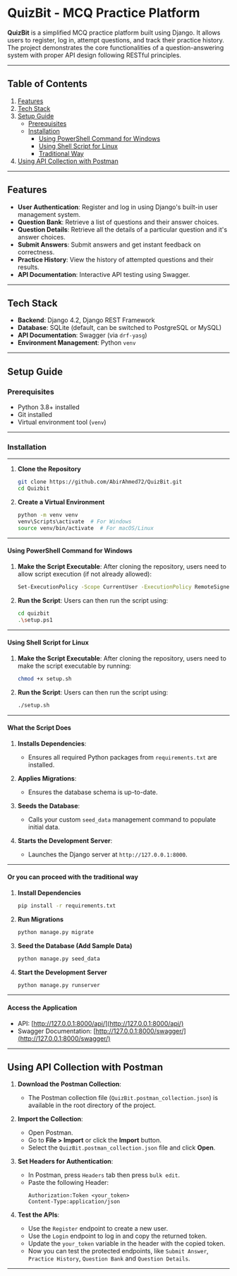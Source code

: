 # QuizBit - MCQ Practice Platform

**QuizBit** is a simplified MCQ practice platform built using Django. It allows users to register, log in, attempt questions, and track their practice history. The project demonstrates the core functionalities of a question-answering system with proper API design following RESTful principles.

---

## Table of Contents

1. [Features](#features)  
2. [Tech Stack](#tech-stack)  
3. [Setup Guide](#setup-guide)  
   - [Prerequisites](#prerequisites)  
   - [Installation](#installation)  
     - [Using PowerShell Command for Windows](#using-powershell-command-for-windows)  
     - [Using Shell Script for Linux](#using-shell-script-for-linux)  
     - [Traditional Way](#or-you-can-proceed-with-the-traditional-way)
4. [Using API Collection with Postman](#using-api-collection-with-postman)

---

## Features

- **User Authentication**: Register and log in using Django's built-in user management system.  
- **Question Bank**: Retrieve a list of questions and their answer choices.  
- **Question Details**: Retrieve all the details of a particular question and it's answer choices.  
- **Submit Answers**: Submit answers and get instant feedback on correctness.  
- **Practice History**: View the history of attempted questions and their results.  
- **API Documentation**: Interactive API testing using Swagger.

---

## Tech Stack

- **Backend**: Django 4.2, Django REST Framework  
- **Database**: SQLite (default, can be switched to PostgreSQL or MySQL)  
- **API Documentation**: Swagger (via `drf-yasg`)  
- **Environment Management**: Python `venv`

---

## Setup Guide

### Prerequisites

- Python 3.8+ installed  
- Git installed  
- Virtual environment tool (`venv`)  

---

### Installation

---

1. **Clone the Repository**  
   ```bash
   git clone https://github.com/AbirAhmed72/QuizBit.git
   cd Quizbit
   ```

2. **Create a Virtual Environment**  
   ```bash
   python -m venv venv
   venv\Scripts\activate  # For Windows
   source venv/bin/activate  # For macOS/Linux
   ```

---

#### **Using PowerShell Command for Windows**

1. **Make the Script Executable**:
    After cloning the repository, users need to allow script execution (if not already allowed):
   ```bash
   Set-ExecutionPolicy -Scope CurrentUser -ExecutionPolicy RemoteSigned
   ```

2. **Run the Script**:
   Users can then run the script using:
   ```bash
   cd quizbit
   .\setup.ps1
   ```

---

#### **Using Shell Script for Linux**

1. **Make the Script Executable**:
    After cloning the repository, users need to make the script executable by running:
   ```bash
   chmod +x setup.sh
   ```

2. **Run the Script**:
   Users can then run the script using:
   ```bash
   ./setup.sh
   ```

---

#### **What the Script Does**

1. **Installs Dependencies**:
   - Ensures all required Python packages from `requirements.txt` are installed.

2. **Applies Migrations**:
   - Ensures the database schema is up-to-date.

3. **Seeds the Database**:
   - Calls your custom `seed_data` management command to populate initial data.

4. **Starts the Development Server**:
   - Launches the Django server at `http://127.0.0.1:8000`.

---

#### **Or you can proceed with the traditional way**

1. **Install Dependencies**  
   ```bash
   pip install -r requirements.txt
   ```

2. **Run Migrations**  
   ```bash
   python manage.py migrate
   ```

3. **Seed the Database (Add Sample Data)**  
   ```bash
   python manage.py seed_data
   ```

4. **Start the Development Server**  
   ```bash
   python manage.py runserver
   ```

---

#### **Access the Application**  
   - API: [http://127.0.0.1:8000/api/](http://127.0.0.1:8000/api/)  
   - Swagger Documentation: [http://127.0.0.1:8000/swagger/](http://127.0.0.1:8000/swagger/)  

---


## Using API Collection with Postman

1. **Download the Postman Collection**:  
   - The Postman collection file (`QuizBit.postman_collection.json`) is available in the root directory of the project.  

2. **Import the Collection**:  
   - Open Postman.  
   - Go to **File > Import** or click the **Import** button.  
   - Select the `QuizBit.postman_collection.json` file and click **Open**.  

3. **Set Headers for Authentication**:  
   - In Postman, press `Headers` tab then press `bulk edit`.  
   - Paste the following Header:
        ```
        Authorization:Token <your_token>
        Content-Type:application/json
        ```

4. **Test the APIs**:  
   - Use the `Register` endpoint to create a new user.  
   - Use the `Login` endpoint to log in and copy the returned token.  
   - Update the `your_token` variable in the header with the copied token.  
   - Now you can test the protected endpoints, like `Submit Answer`, `Practice History`, `Question Bank` and `Question Details`.  

---